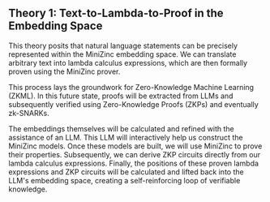 ## Theory 1: Text-to-Lambda-to-Proof in the Embedding Space

This theory posits that natural language statements can be precisely represented within the MiniZinc embedding space. We can translate arbitrary text into lambda calculus expressions, which are then formally proven using the MiniZinc prover.

This process lays the groundwork for Zero-Knowledge Machine Learning (ZKML). In this future state, proofs will be extracted from LLMs and subsequently verified using Zero-Knowledge Proofs (ZKPs) and eventually zk-SNARKs.

The embeddings themselves will be calculated and refined with the assistance of an LLM. This LLM will interactively help us construct the MiniZinc models. Once these models are built, we will use MiniZinc to prove their properties. Subsequently, we can derive ZKP circuits directly from our lambda calculus expressions. Finally, the positions of these proven lambda expressions and ZKP circuits will be calculated and lifted back into the LLM's embedding space, creating a self-reinforcing loop of verifiable knowledge.